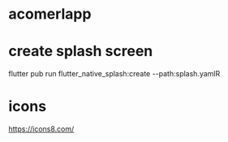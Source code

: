 # acomerlapp

# create splash screen
flutter pub run  flutter_native_splash:create --path:splash.yamlR

# icons
https://icons8.com/